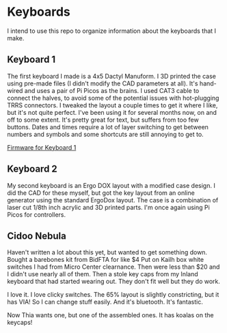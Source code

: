 # Keyboards

I intend to use this repo to organize information about the keyboards that I make.

## Keyboard 1

The first keyboard I made is a 4x5 Dactyl Manuform. I 3D printed the case using pre-made files (I didn't modify the CAD parameters at all). It's hand-wired and uses a pair of Pi Picos as the brains. I used CAT3 cable to connect the halves, to avoid some of the potential issues with hot-plugging TRRS connectors. I tweaked the layout a couple times to get it where I like, but it's not quite perfect. I've been using it for several months now, on and off to some extent. It's pretty great for text, but suffers from too few buttons. Dates and times require a lot of layer switching to get between numbers and symbols and some shortcuts are still annoying to get to.

[Firmware for Keyboard 1](https://github.com/ofthedove/qmk_firmware/tree/myStuff/keyboards/my4x5dactylmanuform)

## Keyboard 2

My second keyboard is an Ergo DOX layout with a modified case design. I did the CAD for these myself, but got the key layout from an online generator using the standard ErgoDox layout. The case is a combination of laser cut 1/8th inch acrylic and 3D printed parts. I'm once again using Pi Picos for controllers.

## Cidoo Nebula

Haven't written a lot about this yet, but wanted to get something down.
Bought a barebones kit from BidFTA for like $4
Put on Kailh box white switches I had from Micro Center clearnance. Then were less than $20 and I didn't use nearly all of them.
Then a stole key caps from my Inland keyboard that had started wearing out. They don't fit well but they do work.

I love it. I love clicky switches. The 65% layout is slightly constricting, but it has VIA! So I can change stuff easily. And it's bluetooth. It's fantastic.

Now Thia wants one, but one of the assembled ones. It has koalas on the keycaps!
